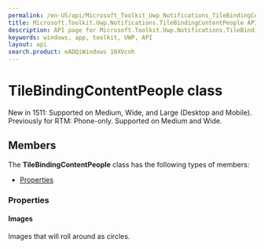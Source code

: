```yaml
---
permalink: /en-US/api/Microsoft_Toolkit_Uwp_Notifications_TileBindingContentPeople.htm
title: Microsoft.Toolkit.Uwp.Notifications.TileBindingContentPeople API 
description: API page for Microsoft.Toolkit.Uwp.Notifications.TileBindingContentPeople
keywords: windows, app, toolkit, UWP, API
layout: api
search.product: eADQiWindows 10XVcnh
---
```



# TileBindingContentPeople class

New in 1511: Supported on Medium, Wide, and Large (Desktop and Mobile). Previously for RTM: Phone-only. Supported on Medium and Wide.

## Members

The **TileBindingContentPeople** class has the following types of members:

* [Properties](#Properties)

### Properties

#### Images

Images that will roll around as circles.


